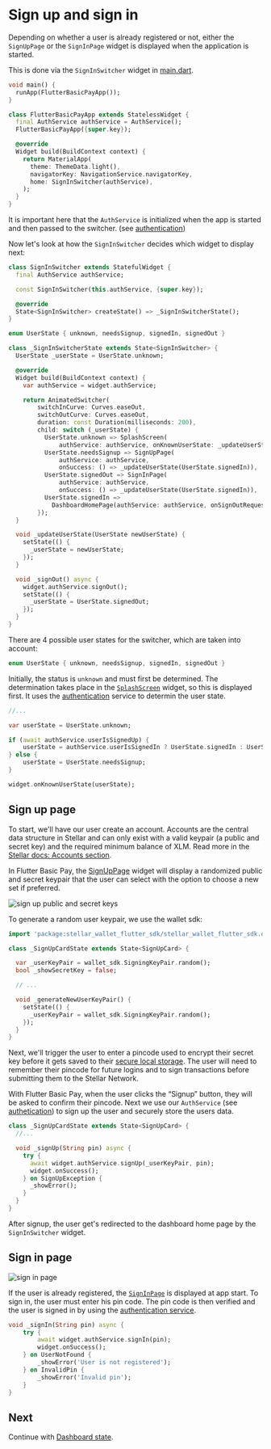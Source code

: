 # Sign up and sign in

Depending on whether a user is already registered or not, either the `SignUpPage` or the `SignInPage` widget is displayed when the application is started. 

This is done via the `SignInSwitcher` widget in [main.dart](https://github.com/Soneso/flutter_basic_pay/blob/main/lib/main.dart).

```dart
void main() {
  runApp(FlutterBasicPayApp());
}

class FlutterBasicPayApp extends StatelessWidget {
  final AuthService authService = AuthService();
  FlutterBasicPayApp({super.key});

  @override
  Widget build(BuildContext context) {
    return MaterialApp(
      theme: ThemeData.light(),
      navigatorKey: NavigationService.navigatorKey,
      home: SignInSwitcher(authService),
    );
  }
}
```

It is important here that the `AuthService` is initialized when the app is started and then passed to the switcher. (see [authentication](authentication.md))

Now let's look at how the `SignInSwitcher` decides which widget to display next:

```dart
class SignInSwitcher extends StatefulWidget {
  final AuthService authService;

  const SignInSwitcher(this.authService, {super.key});

  @override
  State<SignInSwitcher> createState() => _SignInSwitcherState();
}

enum UserState { unknown, needsSignup, signedIn, signedOut }

class _SignInSwitcherState extends State<SignInSwitcher> {
  UserState _userState = UserState.unknown;

  @override
  Widget build(BuildContext context) {
    var authService = widget.authService;

    return AnimatedSwitcher(
        switchInCurve: Curves.easeOut,
        switchOutCurve: Curves.easeOut,
        duration: const Duration(milliseconds: 200),
        child: switch (_userState) {
          UserState.unknown => SplashScreen(
              authService: authService, onKnownUserState: _updateUserState),
          UserState.needsSignup => SignUpPage(
              authService: authService,
              onSuccess: () => _updateUserState(UserState.signedIn)),
          UserState.signedOut => SignInPage(
              authService: authService,
              onSuccess: () => _updateUserState(UserState.signedIn)),
          UserState.signedIn =>
            DashboardHomePage(authService: authService, onSignOutRequest: _signOut),
        });
  }

  void _updateUserState(UserState newUserState) {
    setState(() {
      _userState = newUserState;
    });
  }

  void _signOut() async {
    widget.authService.signOut();
    setState(() {
      _userState = UserState.signedOut;
    });
  }
}
```

There are 4 possible user states for the switcher, which are taken into account: 

```dart
enum UserState { unknown, needsSignup, signedIn, signedOut }
```

Initially, the status is `unknown` and must first be determined. The determination takes place in the [`SplashScreen`](https://github.com/Soneso/flutter_basic_pay/blob/main/lib/widgets/login/splash_screen.dart) widget, so this is displayed first. It uses the [authentication](authentication.md) service to determin the user state.

```dart
//...

var userState = UserState.unknown;

if (await authService.userIsSignedUp) {
    userState = authService.userIsSignedIn ? UserState.signedIn : UserState.signedOut;
} else {
    userState = UserState.needsSignup;
}

widget.onKnownUserState(userState);
```

## Sign up page

To start, we'll have our user create an account. Accounts are the central data structure in Stellar and can only exist with a valid keypair (a public and secret key) and the required minimum balance of XLM. Read more in the [Stellar docs: Accounts section](https://developers.stellar.org/docs/learn/fundamentals/stellar-data-structures/accounts).

In Flutter Basic Pay, the [SignUpPage](https://github.com/Soneso/flutter_basic_pay/blob/main/lib/widgets/login/sign_up_page.dart) widget will display a randomized public and secret keypair that the user can select with the option to choose a new set if preferred.

![sign up public and secret keys](/img/signup-keys.png)

To generate a random user keypair, we use the wallet sdk:

```dart
import 'package:stellar_wallet_flutter_sdk/stellar_wallet_flutter_sdk.dart' as wallet_sdk;

class _SignUpCardState extends State<SignUpCard> {

  var _userKeyPair = wallet_sdk.SigningKeyPair.random();
  bool _showSecretKey = false;

  // ...

  void _generateNewUserKeyPair() {
    setState(() {
      _userKeyPair = wallet_sdk.SigningKeyPair.random();
    });
  }
}
```

Next, we'll trigger the user to enter a pincode used to encrypt their secret key before it gets saved to their [secure local storage](secure_data_storage.md). The user will need to remember their pincode for future logins and to sign transactions before submitting them to the Stellar Network.

With Flutter Basic Pay, when the user clicks the “Signup” button, they will be asked to confirm their pincode.
Next we use our `AuthService` (see [authetication](authentication.md)) to sign up the user and securely store the users data.

```dart
class _SignUpCardState extends State<SignUpCard> {
  //...

  void _signUp(String pin) async {
    try {
      await widget.authService.signUp(_userKeyPair, pin);
      widget.onSuccess();
    } on SignUpException {
      _showError();
    }
  }
}
```

After signup, the user get's redirected to the dashboard home page by the `SignInSwitcher` widget.


## Sign in page

![sign in page](/img/sign_in_page.png)

If the user is already registered, the [`SignInPage`](https://github.com/Soneso/flutter_basic_pay/blob/main/lib/widgets/login/sign_in_page.dart) is displayed at app start. To sign in, the user must enter his pin code. The pin code is then verified and the user is signed in by using the [authentication service](authentication.md).


```dart
void _signIn(String pin) async {
    try {
        await widget.authService.signIn(pin);
        widget.onSuccess();
    } on UserNotFound {
        _showError('User is not registered');
    } on InvalidPin {
        _showError('Invalid pin');
    }
}
```

## Next

Continue with [Dashboard state](dashboard_state.md).